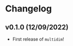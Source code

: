 # Changelog

<!--next-version-placeholder-->

## v0.1.0 (12/09/2022)

- First release of `multidim`!